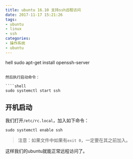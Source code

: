 ```yaml
---
title: ubuntu 16.10 支持ssh远程访问
date: 2017-11-17 15:21:26
tags:
- ubuntu
- linux
- ssh
categories:
- 操作系统
- ubuntu
---
```

hell
sudo apt-get install openssh-server
````

然后执行启动命令：

````shell
sudo systemctl start ssh
````

## 开机启动

我们打开`/etc/rc.local`，加入如下命令：

````shell
sudo systemctl enable ssh
````

> 注意：如果文件中如果有`exit 0`，一定要在其之前加入。

这样我们的ubuntu就能正常远程访问了。
